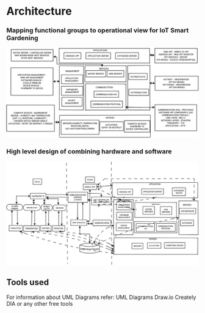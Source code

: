 <h1>Architecture</h1>

<h3> Mapping functional groups to operational view for IoT Smart Gardening</h3>

![](https://github.com/Shivkumargowdru/smart-park/blob/main/Images/1.1.png)


<h3>High level design of combining hardware and software</h3>

![](https://github.com/Shivkumargowdru/smart-park/blob/main/Images/2.png)



<h2>Tools used</h2>
For information about UML Diagrams refer: UML Diagrams
Draw.io
Creately
DIA
or any other free tools

